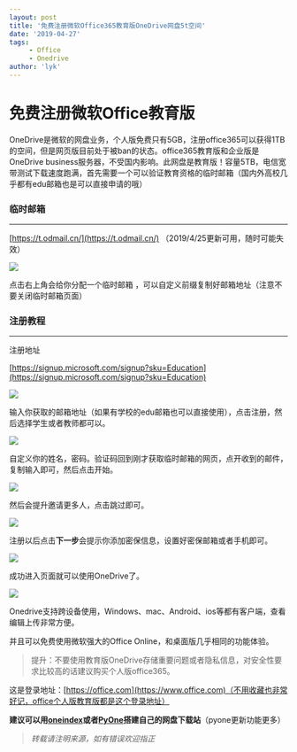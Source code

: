 ```yaml
---
layout: post
title: '免费注册微软Office365教育版OneDrive网盘5t空间'
date: '2019-04-27'
tags:
     - Office
     - Onedrive
author: 'lyk'
---
```


# 免费注册微软Office教育版

OneDrive是微软的网盘业务，个人版免费只有5GB，注册office365可以获得1TB的空间，但是网页版目前处于被ban的状态。office365教育版和企业版是OneDrive business服务器，不受国内影响。此网盘是教育版！容量5TB，电信宽带测试下载速度跑满，首先需要一个可以验证教育资格的临时邮箱（国内外高校几乎都有edu邮箱也是可以直接申请的哦）

### 临时邮箱

-----


[https://t.odmail.cn/](https://t.odmail.cn/) （2019/4/25更新可用，随时可能失效）

![](https://up.go28.cn/pimg/office365a.png!960)

点击右上角会给你分配一个临时邮箱 ，可以自定义前缀复制好邮箱地址（注意不要关闭临时邮箱页面）

### 注册教程
-----
注册地址

[https://signup.microsoft.com/signup?sku=Education](https://signup.microsoft.com/signup?sku=Education)

![](https://up.go28.cn/pimg/office365a1.png!960)

输入你获取的邮箱地址（如果有学校的edu邮箱也可以直接使用），点击注册，然后选择学生或者教师都可以。

![](https://up.go28.cn/pimg/officea2.png!960)

自定义你的姓名，密码。验证码回到刚才获取临时邮箱的网页，点开收到的邮件，复制输入即可，然后点击开始。

![](https://up.go28.cn/pimg/20190427215859.png!960)

然后会提升邀请更多人，点击跳过即可。

![](https://up.go28.cn/pimg/20190427220101.png!960)

注册以后点击**下一步**会提示你添加密保信息，设置好密保邮箱或者手机即可。

![](https://up.go28.cn/pimg/20190427220614.png!960)

成功进入页面就可以使用OneDrive了。

![](https://up.go28.cn/pimg/20190427220924.png!960)

Onedrive支持跨设备使用，Windows、mac、Android、ios等都有客户端，查看编辑上传非常方便。

并且可以免费使用微软强大的Office Online，和桌面版几乎相同的功能体验。

> 提升：不要使用教育版OneDrive存储重要问题或者隐私信息，对安全性要求比较高的话建议购买个人版office365。

这是登录地址：[https://office.com](https://www.office.com)（不用收藏也非常好记，office个人版教育版都是这个登录地址）

**建议可以用[oneindex](https://github.com/donwa/oneindex)或者[PyOne](https://github.com/abbeyokgo/PyOne)搭建自己的网盘下载站**（pyone更新功能更多）

> *转载请注明来源，如有错误欢迎指正*

